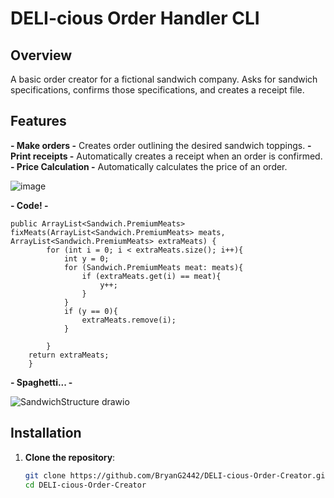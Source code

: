 # DELI-cious Order Handler CLI
## Overview
  A basic order creator for a fictional sandwich company. Asks for sandwich specifications, confirms those specifications, and creates a receipt file.
## Features
  **- Make orders -**
        Creates order outlining the desired sandwich toppings.
  **- Print receipts -**
        Automatically creates a receipt when an order is confirmed.
  **- Price Calculation -**
        Automatically calculates the price of an order.

![image](https://github.com/user-attachments/assets/f76bb0a6-ffcf-4918-919c-4d95defd796b)

**- Code! -**

```
public ArrayList<Sandwich.PremiumMeats> fixMeats(ArrayList<Sandwich.PremiumMeats> meats, ArrayList<Sandwich.PremiumMeats> extraMeats) {
        for (int i = 0; i < extraMeats.size(); i++){
            int y = 0;
            for (Sandwich.PremiumMeats meat: meats){
                if (extraMeats.get(i) == meat){
                    y++;
                }
            }
            if (y == 0){
                extraMeats.remove(i);
            }

        }
    return extraMeats;
    }
```

**- Spaghetti... -**

![SandwichStructure drawio](https://github.com/user-attachments/assets/31fe5205-9c8a-44b9-87f8-06a0403e3fde)



## Installation

1. **Clone the repository**:
   ```bash
   git clone https://github.com/BryanG2442/DELI-cious-Order-Creator.git
   cd DELI-cious-Order-Creator        
